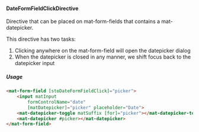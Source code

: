 #### DateFormFieldClickDirective
Directive that can be placed on mat-form-fields that contains a mat-datepicker.

This directive has two tasks:
 1. Clicking anywhere on the mat-form-field will open the datepicker dialog
 2. When the datepicker is closed in any manner, we shift focus back to the datepicker input

##### Usage
```html
<mat-form-field [stoDateFormFieldClick]="picker">
    <input matInput
        formControlName="date"
        [matDatepicker]="picker" placeholder="Date">
    <mat-datepicker-toggle matSuffix [for]="picker"></mat-datepicker-toggle>
    <mat-datepicker #picker></mat-datepicker>
</mat-form-field>
```
